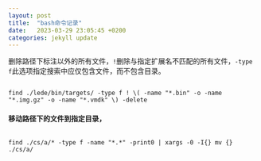 ```yaml
---
layout: post
title:  "bash命令记录"
date:   2023-03-29 23:05:45 +0200
categories: jekyll update
---
```

删除路径下标注以外的所有文件，`!`删除与指定扩展名不匹配的所有文件，`-type f`此选项指定搜索中应仅包含文件，而不包含目录。
<pre><code>
find ./lede/bin/targets/ -type f ! \( -name "*.bin" -o -name "*.img.gz" -o -name "*.vmdk" \) -delete
</code></pre>

<h4>移动路径下的文件到指定目录，</h4>
<pre><code>
find ./cs/a/* -type f -name "*.*" -print0 | xargs -0 -I{} mv {} ./cs/a/
</code></pre>

    
